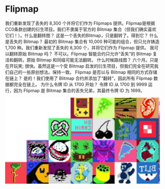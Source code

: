 # Flipmap

我们重新发现了丢失的 8,300 个并将它们作为 Flipmaps 提供。Flipmap是根据CC0条款创建的衍生项目。我们不隶属于官方的 Blitmap 集合（但我们确实喜欢它们！）。什么是翻转图？
这是一个丢失的Blitmap，只是翻转了。得到它？
什么是丢失的 Blitmap？
最初的 Blitmap 集合有 10,000 种可能的组合，但只允许铸造 1,700 种。我们重新发现了丢失的 8,300 个，并将它们作为 Flipmap 提供。
我可以翻转原始 Blitmap 吗？
不可以。Flipmap 智能合约只允许“丢失”的 Blitmap 复活和翻转。原始 Blitmap 和同级可能无法翻转。
什么时候路线图？
六个月。只是在开玩笑; 很快。虽然这是一个受 Blitmap 启发的衍生项目，但我们完全在研究我们自己的一些原创想法。保持一致。
Flipmap 是否以与 Blitmap 相同的方式存储在链上？
是的！我们使用了 Blitmap 合约并添加了“翻转”，因此所有 Flipmap 数据都完全在链上。
为什么令牌 ID 从 1700 开始？
令牌 ID 从 1700 到 9999 运行，因为 Flipmap 是 Blitmap 集合的丢失兄弟，其最终令牌 ID 为 1699。

![nft](01.png)
